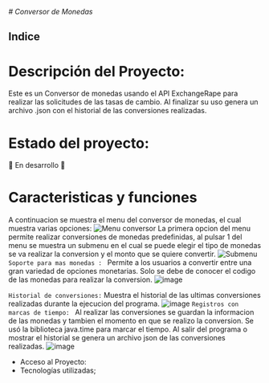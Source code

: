 <em> # Conversor de Monedas </em>

## Indice
# Descripción del Proyecto:
  Este es un Conversor de monedas usando el API ExchangeRape para realizar las solicitudes de las tasas de cambio.
 Al finalizar su uso genera un archivo .json con el historial de las conversiones realizadas.
  
# Estado del proyecto:
  🚧 En desarrollo 🚧
  
# Caracteristicas y funciones
  A continuacion se muestra el menu del conversor de monedas, el cual muestra varias opciones:
![Menu conversor](https://github.com/keatnis/currency-coverter/assets/95552515/fd71e44e-99c2-422f-96b9-b944421b9013)
   La primera opcion del menu permite realizar conversiones de monedas predefinidas, al pulsar 1 del menu se muestra  un submenu en el cual se puede elegir  el tipo de monedas se va realizar la conversion     y el monto que se quiere convertir.
   ![Submenu](https://github.com/keatnis/currency-coverter/assets/95552515/d71597bf-2891-42a0-8d37-2e97243a871e)
   `Soporte para mas monedas : ` Permite a los usuarios a convertir entre una gran variedad de opciones monetarias. Solo se debe de conocer el codigo de las monedas para realizar la conversion.
  ![image](https://github.com/keatnis/currency-coverter/assets/95552515/186db2a7-60fb-44d3-898d-5ff5269984d6)
    
  `Historial de conversiones:` Muestra el historial de las ultimas conversiones realizadas durante la ejecucion del programa.
![image](https://github.com/keatnis/currency-coverter/assets/95552515/4b0dba34-5184-49ad-aa69-a68c66c9e9be)
  `Registros con marcas de tiempo: ` Al realizar las conversiones se guardan la informacion de las monedas y tambien el momento en que se realizo la conversion. Se usó la biblioteca java.time para marcar       el tiempo.
  Al salir del programa o mostrar el historial se genera un archivo json de las conversiones realizadas.
   ![image](https://github.com/keatnis/currency-coverter/assets/95552515/63bce57b-40af-4ed0-9ad3-ae8519d1855d)
  
* Acceso al Proyecto:
* Tecnologías utilizadas;

